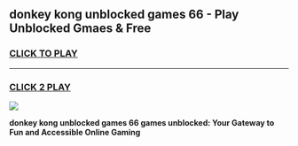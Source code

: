 
## donkey kong unblocked games 66 - Play Unblocked Gmaes & Free
<h3>
<a href="https://premium.freeplayer.one?title=donkey_kong_unblocked_games_66&ref=19F">CLICK TO PLAY</a></h3>
<hr>

<h3>
<a href="https://premium.freeplayer.one?title=donkey_kong_unblocked_games_66&ref=19F">CLICK 2 PLAY</a>
  
</h3>

<a href="https://premium.freeplayer.one?title=donkey_kong_unblocked_games_66&ref=19F/"><img src="https://clearcache.store/games.png"></a>


**donkey kong unblocked games 66 games unblocked: Your Gateway to Fun and Accessible Online Gaming**

